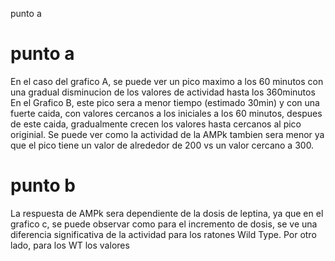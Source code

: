 punto a 

# punto a 

En el caso del grafico A, se puede ver un pico maximo a los 60 minutos con una gradual disminucion de los valores de actividad hasta los 360minutos
En el Grafico B, este pico sera a menor tiempo (estimado 30min) y con una fuerte caida, con valores cercanos a los iniciales a los 60 minutos, despues de este caida, gradualmente crecen los valores hasta cercanos al pico originial.
Se puede ver como la actividad de la AMPk tambien sera menor ya que el pico tiene un valor de alrededor de 200 vs un valor cercano a 300.

# punto b

La respuesta de AMPk sera dependiente de la dosis de leptina, ya que en el grafico c, se puede observar como para el incremento de dosis, se ve una diferencia significativa de la actividad para los ratones Wild Type.
 Por otro lado, para los WT los valores